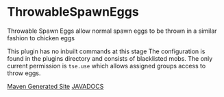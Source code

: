ThrowableSpawnEggs
==================

Throwable Spawn Eggs allow normal spawn eggs to be
thrown in a similar fashion to chicken eggs

This plugin has no inbuilt commands at this stage
The configuration is found in the plugins directory and consists of blacklisted 
mobs.
The only current permission is `tse.use` which allows assigned groups access
to throw eggs.

[Maven Generated Site](http://addstarmc.github.io/ThrowableSpawnEggs)
[JAVADOCS](http://addstarmc.github.io/ThrowableSpawnEggs/apidocs/)
